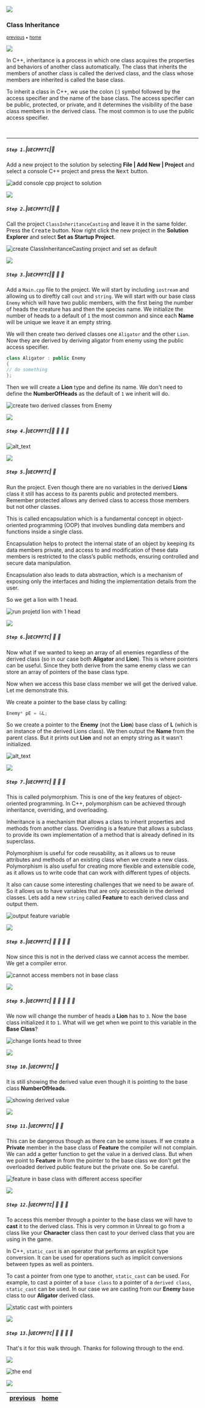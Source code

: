 ![](../images/line3.png)

### Class Inheritance

<sub>[previous](../classes-cpp-ii/README.md#user-content-classes-in-cpp-ii) • [home](../README.md#user-content-ue5-cpp-functions--templates--classes)</sub>

![](../images/line3.png)

In C++, inheritance is a process in which one class acquires the properties and behaviors of another class automatically. The class that inherits the members of another class is called the derived class, and the class whose members are inherited is called the base class.

To inherit a class in C++, we use the colon (:) symbol followed by the access specifier and the name of the base class. The access specifier can be public, protected, or private, and it determines the visibility of the base class members in the derived class. The most common is to use the public access specifier.

<br>

---

##### `Step 1.`\|`UECPPFTC`|:small_blue_diamond:

Add a new project to the solution by selecting **File | Add New | Project** and select a console C++ project and press the <kbd>Next</kbd> button.

![add console cpp project to solution](images/addProject.png)

![](../images/line2.png)

##### `Step 2.`\|`UECPPFTC`|:small_blue_diamond: :small_blue_diamond: 

Call the project `ClassInheritanceCasting` and leave it in the same folder. Press the <kbd>Create</kbd> button.  Now right click the new project in the **Solution Explorer** and select **Set as Startup Project**. 

![create ClassInheritanceCasting project and set as default](images/solutionExplorer.png)

![](../images/line2.png)

##### `Step 3.`\|`UECPPFTC`|:small_blue_diamond: :small_blue_diamond: :small_blue_diamond:

Add a `Main.cpp` file to the project.  We will start by including `iostream` and allowing us to direftly call `cout` and `string`. We will start with our base class `Enemy` which will have two public members, with the first being the number of heads the creature has and then the species name.  We initialize the number of heads to a default of `1` the most common and since each **Name** will be unique we leave it an empty string.

We will then create two derived classes one `Aligator` and the other `Lion`.  Now they are derived by deriving aligator from enemy using the public access specifier.
```cpp
class Aligator : public Enemy
{
// do something
};
```

Then we will create a **Lion** type and define its name.  We don't need to define the **NumberOfHeads** as the default of `1` we inherit will do.

![create two derived classes from Enemy](images/startingMain.png)

![](../images/line2.png)

##### `Step 4.`\|`UECPPFTC`|:small_blue_diamond: :small_blue_diamond: :small_blue_diamond: :small_blue_diamond:

![alt_text](images/.png)

![](../images/line2.png)

##### `Step 5.`\|`UECPPFTC`| :small_orange_diamond:

Run the project.  Even though there are no variables in the derived **Lions** class it still has access to its parents public and protected members.  Remember protected allows any derived class to access those members but not other classes.

This is called encapsulation which is a fundamental concept in object-oriented programming (OOP) that involves bundling data members and functions inside a single class. 

Encapsulation helps to protect the internal state of an object by keeping its data members private, and access to and modification of these data members is restricted to the class’s public methods, ensuring controlled and secure data manipulation. 

Encapsulation also leads to data abstraction, which is a mechanism of exposing only the interfaces and hiding the implementation details from the user.

So we get a lion with 1 head.


![run projetd lion with 1 head](images/InheritDerivedVars.png)

![](../images/line2.png)

##### `Step 6.`\|`UECPPFTC`| :small_orange_diamond: :small_blue_diamond:

Now what if we wanted to keep an array of all enemies regardless of the derived class (so in our case both **Aligator** and **Lion**). This is where pointers can be useful.  Since they both derive from the same enemy class we can store an array of pointers of the base class type.

Now when we access this base class member we will get the derived value.  Let me demonstrate this.

We create a pointer to the base class by calling:

```cpp
Enemy* pE = &L;
```

So we create a pointer to the **Enemy** (not the **Lion**) base class of **L** (which is an instance of the derived Lions class).  We then output the **Name** from the parent class.  But it prints out **Lion** and not an empty string as it wasn't initialized.

![alt_text](images/derivedPointer.png)

![](../images/line2.png)

##### `Step 7.`\|`UECPPFTC`| :small_orange_diamond: :small_blue_diamond: :small_blue_diamond:

This is called polymorphism.  This is one of the key features of object-oriented programming. In C++, polymorphism can be achieved through inheritance, overriding, and overloading.

Inheritance is a mechanism that allows a class to inherit properties and methods from another class. Overriding is a feature that allows a subclass to provide its own implementation of a method that is already defined in its superclass. 

Polymorphism is useful for code reusability, as it allows us to reuse attributes and methods of an existing class when we create a new class. Polymorphism is also useful for creating more flexible and extensible code, as it allows us to write code that can work with different types of objects.

It also can cause some interesting challenges that we need to be aware of. So it allows us to have variables that are only accessible in the derived classes.  Lets add a new `string` called **Feature** to each derived class and output them.

![output feature variable](images/derivedMembers.png)

![](../images/line2.png)

##### `Step 8.`\|`UECPPFTC`| :small_orange_diamond: :small_blue_diamond: :small_blue_diamond: :small_blue_diamond:

Now since this is not in the derived class we cannot access the member.  We get a compiler error.

![cannot access members not in base class](images/notInDerivedClass.png)

![](../images/line2.png)

##### `Step 9.`\|`UECPPFTC`| :small_orange_diamond: :small_blue_diamond: :small_blue_diamond: :small_blue_diamond: :small_blue_diamond:

We now will change the number of heads a **Lion** has to `3`.  Now the base class initialized it to `1`.  What will we get when we point to this variable in the **Base Class**?

![change lionts head to three](images/changeLionsHead.png)

![](../images/line2.png)

##### `Step 10.`\|`UECPPFTC`| :large_blue_diamond:

It is still showing the derived value even though it is pointing to the base class **NumberOfHeads**.

![showing derived value](images/stillShowsDerivedValue.png)

![](../images/line2.png)

##### `Step 11.`\|`UECPPFTC`| :large_blue_diamond: :small_blue_diamond: 

This can be dangerous though as there can be some issues.  If we create a **Private** member in the base class of **Feature** the compiler will not complain.  We can add a getter function to get the value in a derived class.  But when we point to **Feature** in from the pointer to the base class we don't get the overloaded derived public feature but the private one.  So be careful.  

![feature in base class with different access specifier](images/dangerousBug.png)

![](../images/line2.png)

##### `Step 12.`\|`UECPPFTC`| :large_blue_diamond: :small_blue_diamond: :small_blue_diamond: 

To access this member through a pointer to the base class we will have to **cast** it to the derived class. This is very common in Unreal to go from a class like your **Character** class then cast to your derived class that you are using in the game.  

In C++, `static_cast` is an operator that performs an explicit type conversion. It can be used for operations such as implicit conversions between types as well as pointers.

To cast a pointer from one type to another, `static_cast` can be used. For example, to cast a pointer of a `base class` to a pointer of a `derived class`, `static_cast` can be used. In our case we are casting from our **Enemy** base class to our **Aligator** derived class.

![static cast with pointers](images/staticCastPointers.png)

![](../images/line2.png)

##### `Step 13.`\|`UECPPFTC`| :large_blue_diamond: :small_blue_diamond: :small_blue_diamond:  :small_blue_diamond: 

That's it for this walk through. Thanks for following through to the end.

![](../images/line.png)

<!-- <img src="https://via.placeholder.com/1000x100/45D7CA/000000/?text=That's All Folks"> -->

![the end](images/banner.png)

![](../images/line.png)

| [previous](../classes-cpp-ii/README.md#user-content-classes-in-cpp-ii)| [home](../README.md#user-content-ue5-cpp-functions--templates--classes) |
|---|---|
